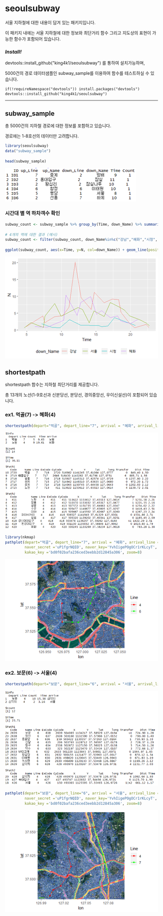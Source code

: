# seoulsubway

서울 지하철에 대한 내용이 담겨 있는 패키지입니다.  

이 패키지 내에는 서울 지하철에 대한 정보와 최단거리 함수 그리고 지도상의 표현이 가능한 함수가 포함되어 있습니다.


### _Install!_ 

devtools::install_github("king4k1/seoulsubway") 를 통하여 설치가능하며,

5000건의 경로 데이터샘플인 subway_sample를 이용하여 함수를 테스트하실 수 있습니다. 

```
if(!requireNamespace("devtools")) install.packages("devtools")
devtools::install_github("king4k1/seoulsubway")
```

<hr>

## subway_sample

총 5000건의 지하철 경로에 대한 정보를 포함하고 있습니다.

경로에는 1-8호선의 데이터만 고려합니다.

```r
library(seoulsubway)
data("subway_sample")

head(subway_sample)
```
![](tools/head.png)


### 시간대 별 역 하차객수 확인 

```r
subway_count <- subway_sample %>% group_by(Time, down_Name) %>% summarise(N=n())

# 4개의 역에 대한 결과 (예시)
subway_count <- filter(subway_count, down_Name%in%c("강남","혜화","시청", "서울"))

ggplot(subway_count, aes(x=Time, y=N, col=down_Name)) + geom_line(position = 'jitter') +  theme(legend.position="bottom")
```
![](tools/Rplot1.png)


## shortestpath

shortestpath 함수는 지하철 최단거리를 제공합니다.

총 13개의 노선(1-9호선과 신분당선, 분당선, 경의중앙선, 우이신설선)이 포함되어 있습니다.


### ex1. 먹골(7) -> 혜화(4)
```r
shortestpath(depart="먹골", depart_line="7", arrival = "혜화", arrival_line = "4",)
```

![](tools/path1.png)


```r
library(nkmap)
pathplot(depart="먹골", depart_line="7", arrival = "혜화", arrival_line = "4",
         naver_secret ='uP1fgrNQID', naver_key='YvhIigePOgOCr1rKLcyT', 
         kakao_key ='bd0f02bafa236ced3eebb2d12845a306', zoom=8)
```

![](tools/Rplot2.png)


### ex2. 보문(6) -> 서울(4)
```r
shortestpath(depart="보문", depart_line="6", arrival = "서울", arrival_line = "4")

```

![](tools/path2.png)



```r
pathplot(depart="보문", depart_line="6", arrival = "서울", arrival_line = "4",
         naver_secret ='uP1fgrNQID', naver_key='YvhIigePOgOCr1rKLcyT', 
         kakao_key ='bd0f02bafa236ced3eebb2d12845a306', zoom=8)
```
![](tools/Rplot3.png)

